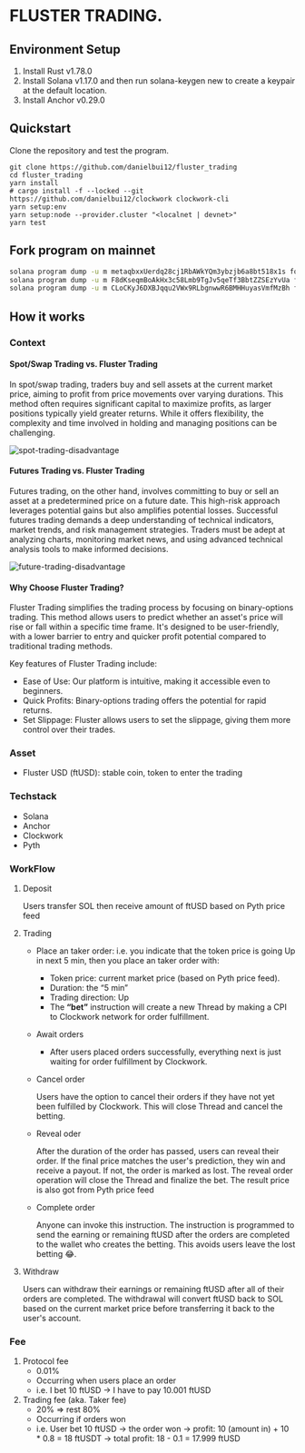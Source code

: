 # FLUSTER TRADING.

## Environment Setup

1. Install Rust v1.78.0
2. Install Solana v1.17.0 and then run solana-keygen new to create a keypair at the default location.
3. Install Anchor v0.29.0

## Quickstart

Clone the repository and test the program.

```shell
git clone https://github.com/danielbui12/fluster_trading
cd fluster_trading
yarn install
# cargo install -f --locked --git https://github.com/danielbui12/clockwork clockwork-cli
yarn setup:env
yarn setup:node --provider.cluster "<localnet | devnet>"
yarn test
```

## Fork program on mainnet

```sh
solana program dump -u m metaqbxxUerdq28cj1RbAWkYQm3ybzjb6a8bt518x1s forked-programs/metadata.so
solana program dump -u m F8dKseqmBoAkHx3c58Lmb9TgJv5qeTf3BbtZZSEzYvUa forked-programs/clockwork_network.so
solana program dump -u m CLoCKyJ6DXBJqqu2VWx9RLbgnwwR6BMHHuyasVmfMzBh forked-programs/clockwork_thread_v2.so
```

## How it works

### Context

#### Spot/Swap Trading vs. Fluster Trading

In spot/swap trading, traders buy and sell assets at the current market price, aiming to profit from price movements over varying durations. This method often requires significant capital to maximize profits, as larger positions typically yield greater returns. While it offers flexibility, the complexity and time involved in holding and managing positions can be challenging.

![spot-trading-disadvantage](https://github.com/danielbui12/fluster_trading/assets/79790753/4f70c950-7c73-4d9a-ae82-250afa054486)


#### Futures Trading vs. Fluster Trading
Futures trading, on the other hand, involves committing to buy or sell an asset at a predetermined price on a future date. This high-risk approach leverages potential gains but also amplifies potential losses. Successful futures trading demands a deep understanding of technical indicators, market trends, and risk management strategies. Traders must be adept at analyzing charts, monitoring market news, and using advanced technical analysis tools to make informed decisions.

![future-trading-disadvantage](https://github.com/danielbui12/fluster_trading/assets/79790753/768da462-c358-406a-a7c1-73201a0acdaa)


#### Why Choose Fluster Trading?
Fluster Trading simplifies the trading process by focusing on binary-options trading. This method allows users to predict whether an asset's price will rise or fall within a specific time frame. It's designed to be user-friendly, with a lower barrier to entry and quicker profit potential compared to traditional trading methods.


Key features of Fluster Trading include:
- Ease of Use: Our platform is intuitive, making it accessible even to beginners.
- Quick Profits: Binary-options trading offers the potential for rapid returns.
- Set Slippage: Fluster allows users to set the slippage, giving them more control over their trades.

### Asset

- Fluster USD (ftUSD): stable coin, token to enter the trading

### Techstack

- Solana
- Anchor
- Clockwork
- Pyth

### WorkFlow

1. Deposit
    
    Users transfer SOL then receive amount of ftUSD based on Pyth price feed
    
2. Trading
    - Place an taker order: i.e. you indicate that the token price is going Up in next 5 min, then you place an taker order with:
        - Token price: current market price (based on Pyth price feed).
        - Duration: the “5 min”
        - Trading direction: Up
        - The **“bet”** instruction will create a new Thread by making a CPI to Clockwork network for order fulfillment.
    - Await orders
        - After users placed orders successfully, everything next is just waiting for order fulfillment by Clockwork.
    - Cancel order
        
        Users have the option to cancel their orders if they have not yet been fulfilled by Clockwork. This will close Thread and cancel the betting.
        
    - Reveal oder
        
        After the duration of the order has passed, users can reveal their order. If the final price matches the user's prediction, they win and receive a payout. If not, the order is marked as lost. The reveal order operation will close the Thread and finalize the bet. The result price is also got from Pyth price feed
        
    - Complete order
        
        Anyone can invoke this instruction. The instruction is programmed to send the earning or remaining ftUSD after the orders are completed to the wallet who creates the betting. This avoids users leave the lost betting 😂. 
        
3. Withdraw
    
    Users can withdraw their earnings or remaining ftUSD after all of their orders are completed. The withdrawal will convert ftUSD back to SOL based on the current market price before transferring it back to the user's account.
    

### Fee

1. Protocol fee
    - 0.01%
    - Occurring when users place an order
    - i.e. I bet 10 ftUSD → I have to pay 10.001 ftUSD
2. Trading fee (aka. Taker fee)
    - 20% ⇒ rest 80%
    - Occurring if orders won
    - i.e. User bet 10 ftUSD → the order won → profit: 10 (amount in) + 10 * 0.8 = 18 ftUSDT →  total profit: 18 - 0.1 = 17.999 ftUSD
